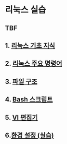 # 리눅스 실습


TBF
---
## 1. [리눅스 기초 지식](commands/README.md)


## 2. [리눅스 주요 명령어](commands/README.md)

## 3. [파일 구조](file_system/README.md)

## 4. [Bash 스크립트](bash_script/README.md)

## 5. [VI 편집기](vim/README.md)

## 6.[환경 설정 (실습)](case_study/README.md)
